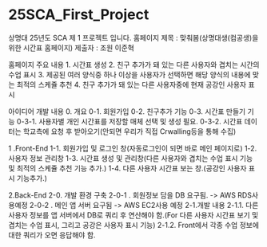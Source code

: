 # 25SCA_First_Project
상명대 25년도 SCA 제 1 프로젝트 입니다.
홈페이지 제목 : 맞춰봄(상명대생(컴공생)을 위한 시간표 홈페이지)
제출자 : 조원 이준혁

홈페이지 주요 내용
	1. 시간표 생성
	2. 친구 추가가 돼 있는 다른 사용자와 겹치는 시간의 수업 표시
	3. 제공된 여러 양식중 하나 이상을 사용자가 선택하면 해당 양식의 내용에 맞는 최적의 스케쥴 추천
	4. 친구 추가가 돼 있는 다른 사용자중에 현재 공강인 사용자 표시

아이디어 개발 내용
0. 개요
	0-1. 회원가입
	0-2. 친구추가 기능
	0-3. 시간표 만들기 기능
		0-3-1. 사용자별 개인 시간표를 저장할 매체 선택 및 생성 필요.
		0-3-2. 시간표 데이터는 학교측에 요청 후 받아오기(안되면 우리가 직접 Crwalling등을 통해 수집)

1 .Front-End
	1-1. 회원가입 및 로그인 창(자동로그인이 되면 바로 메인 페이지로)
	1-2. 사용자 정보 관리창
	1-3. 시간표 생성 및 관리창(다른 사용자와 겹치는 수업 표시 기능 및 최적의 스케쥴 추천 기능 추가.)
	1-4. 다른 사용자 시간표 보는 창.(공강인 사용자 표시 기능추가.)

2.Back-End
	2-0. 개발 환경 구축
		2-0-1 . 회원정보 담을 DB 요구됨. -> AWS RDS사용예정
		2-0-2 . 메인 앱 서버 요구됨 -> AWS EC2사용 예정
	2-1.개발 내용
		2-1.1. 다른 사용자 정보를 앱 서버에서 DB로 쿼리 후 연산해야 함.(For 다른 사용자 시간표 보기 및 겹치는 수업 표시, 그리고 공강은 사용자 표시 기능)
		2-1.2. Front에서 각종 수업 정보에 대한 쿼리가 오면 응답해야 함.
